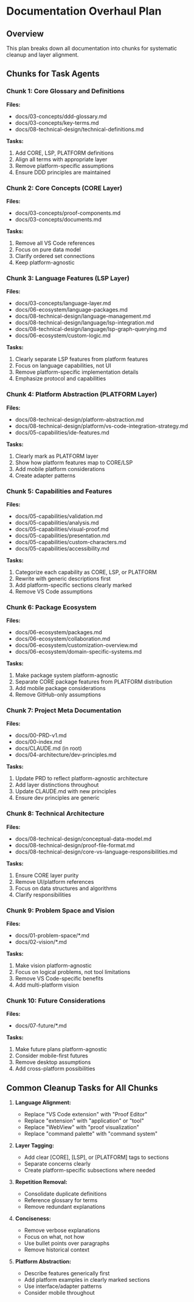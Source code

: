 # Documentation Overhaul Plan

## Overview
This plan breaks down all documentation into chunks for systematic cleanup and layer alignment.

## Chunks for Task Agents

### Chunk 1: Core Glossary and Definitions
**Files:**
- docs/03-concepts/ddd-glossary.md
- docs/03-concepts/key-terms.md
- docs/08-technical-design/technical-definitions.md

**Tasks:**
1. Add CORE, LSP, PLATFORM definitions
2. Align all terms with appropriate layer
3. Remove platform-specific assumptions
4. Ensure DDD principles are maintained

### Chunk 2: Core Concepts (CORE Layer)
**Files:**
- docs/03-concepts/proof-components.md
- docs/03-concepts/documents.md

**Tasks:**
1. Remove all VS Code references
2. Focus on pure data model
3. Clarify ordered set connections
4. Keep platform-agnostic

### Chunk 3: Language Features (LSP Layer)
**Files:**
- docs/03-concepts/language-layer.md
- docs/06-ecosystem/language-packages.md
- docs/08-technical-design/language-management.md
- docs/08-technical-design/language/lsp-integration.md
- docs/08-technical-design/language/lsp-graph-querying.md
- docs/06-ecosystem/custom-logic.md

**Tasks:**
1. Clearly separate LSP features from platform features
2. Focus on language capabilities, not UI
3. Remove platform-specific implementation details
4. Emphasize protocol and capabilities

### Chunk 4: Platform Abstraction (PLATFORM Layer)
**Files:**
- docs/08-technical-design/platform-abstraction.md
- docs/08-technical-design/platform/vs-code-integration-strategy.md
- docs/05-capabilities/ide-features.md

**Tasks:**
1. Clearly mark as PLATFORM layer
2. Show how platform features map to CORE/LSP
3. Add mobile platform considerations
4. Create adapter patterns

### Chunk 5: Capabilities and Features
**Files:**
- docs/05-capabilities/validation.md
- docs/05-capabilities/analysis.md
- docs/05-capabilities/visual-proof.md
- docs/05-capabilities/presentation.md
- docs/05-capabilities/custom-characters.md
- docs/05-capabilities/accessibility.md

**Tasks:**
1. Categorize each capability as CORE, LSP, or PLATFORM
2. Rewrite with generic descriptions first
3. Add platform-specific sections clearly marked
4. Remove VS Code assumptions

### Chunk 6: Package Ecosystem
**Files:**
- docs/06-ecosystem/packages.md
- docs/06-ecosystem/collaboration.md
- docs/06-ecosystem/customization-overview.md
- docs/06-ecosystem/domain-specific-systems.md

**Tasks:**
1. Make package system platform-agnostic
2. Separate CORE package features from PLATFORM distribution
3. Add mobile package considerations
4. Remove GitHub-only assumptions

### Chunk 7: Project Meta Documentation
**Files:**
- docs/00-PRD-v1.md
- docs/00-index.md
- docs/CLAUDE.md (in root)
- docs/04-architecture/dev-principles.md

**Tasks:**
1. Update PRD to reflect platform-agnostic architecture
2. Add layer distinctions throughout
3. Update CLAUDE.md with new principles
4. Ensure dev principles are generic

### Chunk 8: Technical Architecture
**Files:**
- docs/08-technical-design/conceptual-data-model.md
- docs/08-technical-design/proof-file-format.md
- docs/08-technical-design/core-vs-language-responsibilities.md

**Tasks:**
1. Ensure CORE layer purity
2. Remove UI/platform references
3. Focus on data structures and algorithms
4. Clarify responsibilities

### Chunk 9: Problem Space and Vision
**Files:**
- docs/01-problem-space/*.md
- docs/02-vision/*.md

**Tasks:**
1. Make vision platform-agnostic
2. Focus on logical problems, not tool limitations
3. Remove VS Code-specific benefits
4. Add multi-platform vision

### Chunk 10: Future Considerations
**Files:**
- docs/07-future/*.md

**Tasks:**
1. Make future plans platform-agnostic
2. Consider mobile-first futures
3. Remove desktop assumptions
4. Add cross-platform possibilities

## Common Cleanup Tasks for All Chunks

1. **Language Alignment:**
   - Replace "VS Code extension" with "Proof Editor"
   - Replace "extension" with "application" or "tool"
   - Replace "WebView" with "proof visualization"
   - Replace "command palette" with "command system"

2. **Layer Tagging:**
   - Add clear [CORE], [LSP], or [PLATFORM] tags to sections
   - Separate concerns clearly
   - Create platform-specific subsections where needed

3. **Repetition Removal:**
   - Consolidate duplicate definitions
   - Reference glossary for terms
   - Remove redundant explanations

4. **Conciseness:**
   - Remove verbose explanations
   - Focus on what, not how
   - Use bullet points over paragraphs
   - Remove historical context

5. **Platform Abstraction:**
   - Describe features generically first
   - Add platform examples in clearly marked sections
   - Use interface/adapter patterns
   - Consider mobile throughout